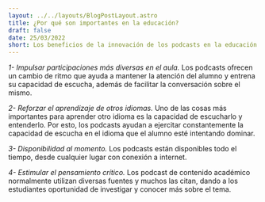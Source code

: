 ```yaml
---
layout: ../../layouts/BlogPostLayout.astro
title: ¿Por qué son importantes en la educación?
draft: false
date: 25/03/2022
short: Los beneficios de la innovación de los podcasts en la educación. 
---
```


_1- Impulsar participaciones más diversas en el aula._
Los podcasts ofrecen un cambio de ritmo que ayuda a mantener la atención del alumno y entrena su capacidad de escucha, además de facilitar la conversación sobre el mismo.

_2- Reforzar el aprendizaje de otros idiomas._
Uno de las cosas más importantes para aprender otro idioma es la capacidad de escucharlo y entenderlo. Por esto, los podcasts ayudan a ejercitar constantemente la capacidad de escucha en el idioma que el alumno esté intentando dominar.

_3- Disponibilidad al momento._
Los podcasts están disponibles todo el tiempo, desde cualquier lugar con conexión a internet.

_4- Estimular el pensamiento crítico._
Los podcast de contenido académico normalmente utilizan diversas fuentes y muchos las citan, dando a los estudiantes oportunidad de investigar y conocer más sobre el tema.
